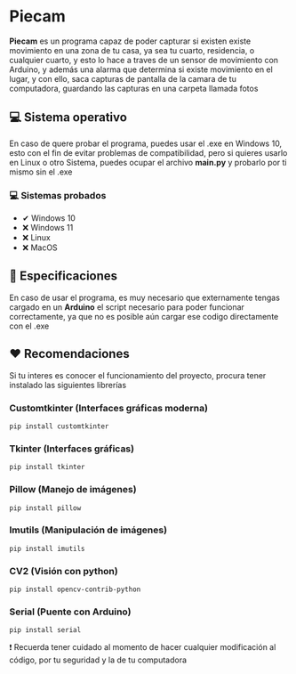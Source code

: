 # Piecam

<strong>Piecam</strong> es un programa capaz de poder capturar si existen existe movimiento en una zona de tu casa, ya sea tu cuarto, residencia, o cualquier cuarto, y esto lo hace a traves de un sensor de movimiento con Arduino, y además una alarma que determina si existe movimiento en el lugar, y con ello, saca capturas de pantalla de la camara de tu computadora, guardando las capturas en una carpeta llamada fotos

## 💻 Sistema operativo

<p>En caso de quere probar el programa, puedes usar el .exe en Windows 10, esto con el fin de evitar problemas de compatibilidad, pero si quieres usarlo en Linux o otro Sistema, puedes ocupar el archivo <strong>main.py</strong> y probarlo por ti mismo sin el .exe</p>

### 💻 Sistemas probados

- ✔ Windows 10
- ❌ Windows 11
- ❌ Linux
- ❌ MacOS

## 📄 Especificaciones

<p>En caso de usar el programa, es muy necesario que externamente tengas cargado en un <strong>Arduino</strong> el script necesario para poder funcionar correctamente, ya que no es posible aún cargar ese codigo directamente con el .exe</p>

## ❤ Recomendaciones

<p>Si tu interes es conocer el funcionamiento del proyecto, procura tener instalado las siguientes librerías</p>

### Customtkinter (Interfaces gráficas moderna)

```
pip install customtkinter
```

### Tkinter (Interfaces gráficas)

```
pip install tkinter
```

### Pillow (Manejo de imágenes)

```
pip install pillow
```

### Imutils (Manipulación de imágenes)

```
pip install imutils
```

### CV2 (Visión con python)

```
pip install opencv-contrib-python
```

### Serial (Puente con Arduino)

```
pip install serial
```

❗ Recuerda tener cuidado al momento de hacer cualquier modificación al código, por tu seguridad y la de tu computadora
